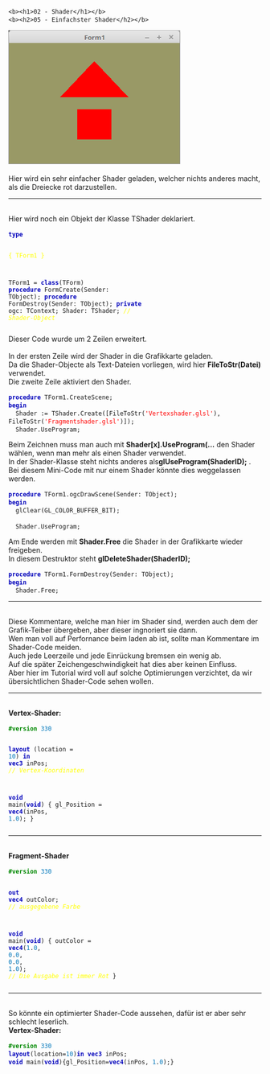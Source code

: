     <b><h1>02 - Shader</h1></b>
    <b><h2>05 - Einfachster Shader</h2></b>
<img src="image.png" alt="Selfhtml"><br><br>
Hier wird ein sehr einfacher Shader geladen, welcher nichts anderes macht, als die Dreiecke rot darzustellen.<br>
<hr><br>
Hier wird noch ein Objekt der Klasse TShader deklariert.<br>
<pre><code><b><font color="0000BB">type</font></b>

  <font color="#FFFF00">{ TForm1 }</font>

  TForm1 = <b><font color="0000BB">class</font></b>(TForm)
    <b><font color="0000BB">procedure</font></b> FormCreate(Sender: TObject);
    <b><font color="0000BB">procedure</font></b> FormDestroy(Sender: TObject);
  <b><font color="0000BB">private</font></b>
    ogc: TContext;
    Shader: TShader; <i><font color="#FFFF00">// Shader-Object</font></i></pre></code>
Dieser Code wurde um 2 Zeilen erweitert.<br>
<br>
In der ersten Zeile wird der Shader in die Grafikkarte geladen.<br>
Da die Shader-Objecte als Text-Dateien vorliegen, wird hier <b>FileToStr(Datei)</b> verwendet.<br>
Die zweite Zeile aktiviert den Shader.<br>
<pre><code><b><font color="0000BB">procedure</font></b> TForm1.CreateScene;
<b><font color="0000BB">begin</font></b>
  Shader := TShader.Create([FileToStr(<font color="#FF0000">'Vertexshader.glsl'</font>), FileToStr(<font color="#FF0000">'Fragmentshader.glsl'</font>)]);
  Shader.UseProgram;</pre></code>
Beim Zeichnen muss man auch mit <b>Shader[x].UseProgram(...</b> den Shader wählen, wenn man mehr als einen Shader verwendet.<br>
In der Shader-Klasse steht nichts anderes als<b>glUseProgram(ShaderID);</b> .<br>
Bei diesem Mini-Code mit nur einem Shader könnte dies weggelassen werden.<br>
<pre><code><b><font color="0000BB">procedure</font></b> TForm1.ogcDrawScene(Sender: TObject);
<b><font color="0000BB">begin</font></b>
  glClear(GL_COLOR_BUFFER_BIT);

  Shader.UseProgram;</pre></code>
Am Ende werden mit <b>Shader.Free</b> die Shader in der Grafikkarte wieder freigeben.<br>
In diesem Destruktor steht <b>glDeleteShader(ShaderID);</b><br>
<pre><code><b><font color="0000BB">procedure</font></b> TForm1.FormDestroy(Sender: TObject);
<b><font color="0000BB">begin</font></b>
  Shader.Free;</pre></code>
<hr><br>
Diese Kommentare, welche man hier im Shader sind, werden auch dem der Grafik-Teiber übergeben, aber dieser ingnoriert sie dann.<br>
Wen man voll auf Perfornance beim laden ab ist, sollte man Kommentare im Shader-Code meiden.<br>
Auch jede Leerzeile und jede Einrückung bremsen ein wenig ab.<br>
Auf die später Zeichengeschwindigkeit hat dies aber keinen Einfluss.<br>
Aber hier im Tutorial wird voll auf solche Optimierungen verzichtet, da wir übersichtlichen Shader-Code sehen wollen.<br>
<hr><br>
<b>Vertex-Shader:</b><br>
<pre><code><b><font color="#008800">#version</font></b> <font color="#0077BB">330</font>

<b><font color="0000BB">layout</font></b> (location = <font color="#0077BB">10</font>) <b><font color="0000BB">in</font></b> <b><font color="0000BB">vec3</font></b> inPos; <i><font color="#FFFF00">// Vertex-Koordinaten</font></i>
 
<b><font color="0000BB">void</font></b> main(<b><font color="0000BB">void</font></b>)
{
  gl_Position = <b><font color="0000BB">vec4</font></b>(inPos, <font color="#0077BB">1</font>.<font color="#0077BB">0</font>);
}
</pre></code>
<hr><br>
<b>Fragment-Shader</b><br>
<pre><code><b><font color="#008800">#version</font></b> <font color="#0077BB">330</font>

<b><font color="0000BB">out</font></b> <b><font color="0000BB">vec4</font></b> outColor;                     <i><font color="#FFFF00">// ausgegebene Farbe</font></i>

<b><font color="0000BB">void</font></b> main(<b><font color="0000BB">void</font></b>)
{
  outColor = <b><font color="0000BB">vec4</font></b>(<font color="#0077BB">1</font>.<font color="#0077BB">0</font>, <font color="#0077BB">0</font>.<font color="#0077BB">0</font>, <font color="#0077BB">0</font>.<font color="#0077BB">0</font>, <font color="#0077BB">1</font>.<font color="#0077BB">0</font>); <i><font color="#FFFF00">// Die Ausgabe ist immer Rot</font></i>
}
</pre></code>
<hr><br>
So könnte ein optimierter Shader-Code aussehen, dafür ist er aber sehr schlecht leserlich.<br>
<b>Vertex-Shader:</b><br>
<pre><code><b><font color="#008800">#version</font></b> <font color="#0077BB">330</font>
<b><font color="0000BB">layout</font></b>(location=<font color="#0077BB">10</font>)<b><font color="0000BB">in</font></b> <b><font color="0000BB">vec3</font></b> inPos;
<b><font color="0000BB">void</font></b> main(<b><font color="0000BB">void</font></b>){gl_Position=<b><font color="0000BB">vec4</font></b>(inPos, <font color="#0077BB">1</font>.<font color="#0077BB">0</font>);}
</pre></code>

